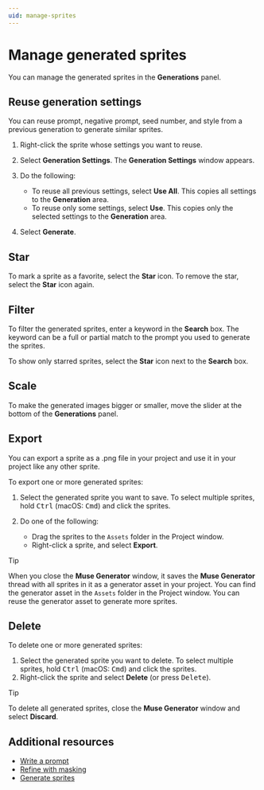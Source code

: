 ```yaml
---
uid: manage-sprites
---
```


# Manage generated sprites

You can manage the generated sprites in the **Generations** panel.

## Reuse generation settings

You can reuse prompt, negative prompt, seed number, and style from a previous generation to generate similar sprites.

1. Right-click the sprite whose settings you want to reuse.
1. Select **Generation Settings**. The **Generation Settings** window appears.
1. Do the following:

   * To reuse all previous settings, select **Use All**. This copies all settings to the **Generation** area.
   * To reuse only some settings, select **Use**. This copies only the selected settings to the **Generation** area.
1. Select **Generate**.

## Star

To mark a sprite as a favorite, select the **Star** icon. To remove the star, select the **Star** icon again.

## Filter

To filter the generated sprites, enter a keyword in the **Search** box. The keyword can be a full or partial match to the prompt you used to generate the sprites.

To show only starred sprites, select the **Star** icon next to the **Search** box.

## Scale

To make the generated images bigger or smaller, move the slider at the bottom of the **Generations** panel.

## Export

You can export a sprite as a .png file in your project and use it in your project like any other sprite.

To export one or more generated sprites:

1. Select the generated sprite you want to save. To select multiple sprites, hold <kbd>Ctrl</kbd> (macOS: <kbd>Cmd</kbd>) and click the sprites.
1. Do one of the following:

    * Drag the sprites to the `Assets` folder in the Project window.
    * Right-click a sprite, and select **Export**.

> [!TIP]
> When you close the **Muse Generator** window, it saves the **Muse Generator** thread with all sprites in it as a generator asset in your project. You can find the generator asset in the `Assets` folder in the Project window. You can reuse the generator asset to generate more sprites.

## Delete

To delete one or more generated sprites:

1. Select the generated sprite you want to delete. To select multiple sprites, hold <kbd>Ctrl</kbd> (macOS: <kbd>Cmd</kbd>) and click the sprites.
1. Right-click the sprite and select **Delete** (or press <kbd>Delete</kbd>).

> [!TIP]
> To delete all generated sprites, close the **Muse Generator** window and select **Discard**.

## Additional resources

* [Write a prompt](xref:write-prompt)
* [Refine with masking](xref:refine)
* [Generate sprites](xref:generate)
